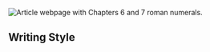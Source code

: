 ![Article webpage with Chapters 6 and 7 roman numerals.](./img/04-voice-tone-chapter-6.png)

## Writing Style

